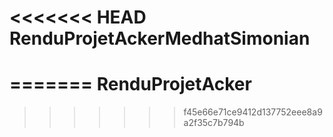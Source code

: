 <<<<<<< HEAD
RenduProjetAckerMedhatSimonian
==============================
=======
RenduProjetAcker
================
>>>>>>> f45e66e71ce9412d137752eee8a9a2f35c7b794b
